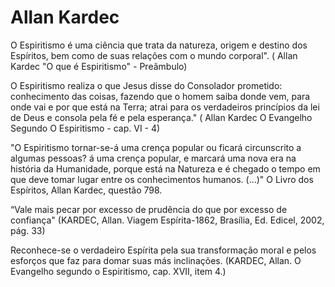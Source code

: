 # Allan Kardec

O Espiritismo é uma ciência que trata da natureza, origem e destino dos Espíritos, bem como de suas relações com o mundo corporal". ( Allan Kardec "O que é Espiritismo" - Preâmbulo)

O Espiritismo realiza o que Jesus disse do Consolador prometido: conhecimento das coisas, fazendo que o homem saiba donde vem, para onde vai e por que está na Terra; atrai para os verdadeiros princípios da lei de Deus e consola pela fé e pela esperança." ( Allan Kardec O Evangelho Segundo O Espiritismo - cap. VI - 4) 

"O Espiritismo tornar-se-á uma crença popular ou ficará circunscrito a algumas pessoas?
á uma crença popular, e marcará uma nova era na história da Humanidade, porque está na Natureza e é chegado o tempo em que deve tomar lugar entre os conhecimentos humanos. (...)" O Livro dos Espíritos, Allan Kardec, questão 798.

“Vale mais pecar por excesso de prudência do que por excesso de confiança" (KARDEC, Allan. Viagem Espírita-1862, Brasília, Ed. Edicel, 2002, pág. 33)

Reconhece-se o verdadeiro Espírita pela sua transformação moral e pelos esforços que faz para domar suas más inclinações. (KARDEC, Allan. O Evangelho segundo o Espiritismo, cap. XVII, item 4.)


